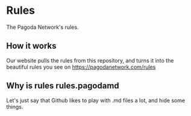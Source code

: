 # Rules
The Pagoda Network's rules.


## How it works
Our website pulls the rules from this repository, and turns it into the beautiful rules you see on https://pagodanetwork.com/rules

## Why is rules rules.pagodamd
Let's just say that Github likes to play with .md files a lot, and hide some things.
